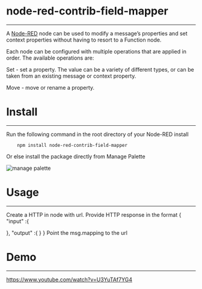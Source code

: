 
# node-red-contrib-field-mapper
-------

A <a href="http://nodered.org" target="_new">Node-RED</a> node can be used to modify a message’s properties and set context properties without having to resort to a Function node.

Each node can be configured with multiple operations that are applied in order. The available operations are:

Set - set a property. The value can be a variety of different types, or can be taken from an existing message or context property.
<p>Move - move or rename a property.</p>

# Install
-------

Run the following command in the root directory of your Node-RED install

        npm install node-red-contrib-field-mapper

Or else install the package directly from Manage Palette



<img src='https://static.node.iopulsedev.net/ManagePalette.png' alt='manage palette'>


# Usage
-------
Create a HTTP in node with url.
Provide HTTP response in the format {
  "input" :{
   
  },
    "output" :{
   }
}
Point the msg.mapping to the url 


# Demo
-------

https://www.youtube.com/watch?v=U3YuTAf7YG4
